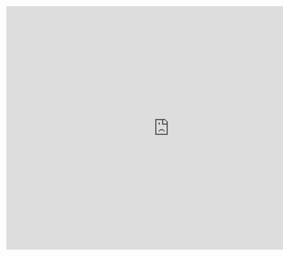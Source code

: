 <div class="flourish-embed flourish-chart" data-src="visualisation/11147761"><script src="https://public.flourish.studio/resources/embed.js"></script></div>

<iframe src="https://data.oecd.org/chart/6Odj" width="860" height="645" style="border: 0" mozallowfullscreen="true" webkitallowfullscreen="true" allowfullscreen="true"><a href="https://data.oecd.org/chart/6Odj" target="_blank">OECD Chart: General government debt, Total, % of GDP, Annual, 2021</a></iframe>


<div class="flourish-embed flourish-chart" data-src="visualisation/11147761"><script src="https://public.flourish.studio/resources/embed.js"></script></div>
